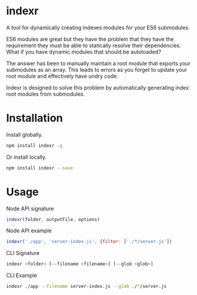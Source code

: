 # indexr
A tool for dynamically creating indexes modules for your ES6 submodules.

ES6 modules are great but they have the problem that they have the requirement they must be able to statically resolve their dependencies. What if you have dynamic modules that should be autoloaded?

The answer has been to manually maintain a root module that exports your submodules as an array. This leads to errors as you forget to update your root module and effectively have undry code.

Indexr is designed to solve this problem by automatically generating index root modules from submodules.

# Installation

Install globally.

```bash
npm install indexr -g
```

Or install locally.

```bash
npm install indexr --save
```

# Usage

Node API signature

```javascript
indexr(folder, outputFile, options)
```

Node API example

```javascript
indexr('./app', 'server-index.js', {filter: ['./*/server.js'])
```

CLI Signature

```bash
indexr <folder> [--filename <filename>] [--glob <glob>]
```
CLI Example

```bash
indexr ./app --filename server-index.js --glob ./*/server.js
```







